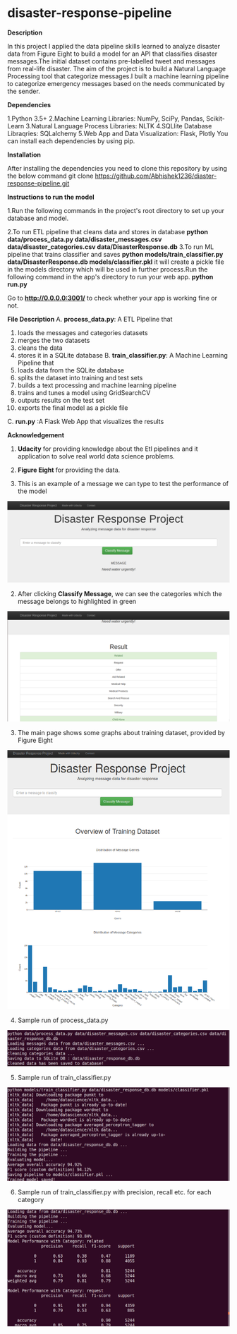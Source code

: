 # disaster-response-pipeline

**Description**

In this project I  applied the data pipeline skills learned to analyze disaster data from Figure Eight to build a model for an API that classifies disaster messages.The initial dataset contains pre-labelled tweet and messages from real-life disaster. The aim of the project is to build a Natural Language Processing tool that categorize messages.I built a machine learning pipeline to categorize emergency messages based on the needs communicated by the sender.

**Dependencies**

1.Python 3.5+ 
2.Machine Learning Libraries: NumPy, SciPy, Pandas, Scikit-Learn
3.Natural Language Process Libraries: NLTK
4.SQLlite Database Libraqries: SQLalchemy
5.Web App and Data Visualization: Flask, Plotly
You can install each dependencies by using pip.

**Installation**

After installing the dependencies you need to clone this repository by using the below command
git clone https://github.com/Abhishek1236/diaster-response-pipeline.git

**Instructions to run the model**

1.Run the following commands in the project's root directory to set up your database and model.

2.To run ETL pipeline that cleans data and stores in database **python data/process_data.py data/disaster_messages.csv data/disaster_categories.csv data/DisasterResponse.db**
3.To run ML pipeline that trains classifier and saves **python models/train_classifier.py data/DisasterResponse.db models/classifier.pkl**
it will create a pickle file in the models directory which will be used in further process.Run the following command in the app's directory to run your web app. **python run.py**

Go to **http://0.0.0.0:3001/** to check whether your app is working fine or not.

**File Description**
A. **process_data.py**: A ETL Pipeline 
that
1. loads the messages and categories datasets
2. merges the two datasets
3. cleans the data
4. stores it in a SQLite database
B. **train_classifier.py**:
A Machine Learning Pipeline that
1. loads data from the SQLite database
2. splits the dataset into training and test sets
3. builds a text processing and machine learning pipeline
4. trains and tunes a model using GridSearchCV
5. outputs results on the test set
6. exports the final model as a pickle file

C. **run.py** :A Flask Web App that visualizes the results

**Acknowledgement**
1. **Udacity** for providing knowledge about the Etl pipelines and it application to solve real world data science problems.
2. **Figure Eight** for providing the data.

1. This is an example of a message we can type to test the performance of the model

![Sample Input](screenshots/sample_input.png)

2. After clicking **Classify Message**, we can see the categories which the message belongs to highlighted in green

![Sample Output](screenshots/sample_output.png)

3. The main page shows some graphs about training dataset, provided by Figure Eight

![Main Page](screenshots/main_page.png)

4. Sample run of process_data.py

![Process Data](screenshots/process_data.png)

5. Sample run of train_classifier.py

![Train Classifier without Category Level Precision Recall](screenshots/train_classifier.png)

6. Sample run of train_classifier.py with precision, recall etc. for each category

![Train Classifier with Category Level Precision Recall](screenshots/train_classifier_category_precision_recall.png)
